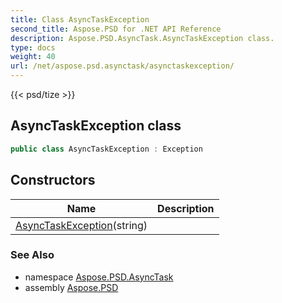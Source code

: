 ```yaml
---
title: Class AsyncTaskException
second_title: Aspose.PSD for .NET API Reference
description: Aspose.PSD.AsyncTask.AsyncTaskException class. 
type: docs
weight: 40
url: /net/aspose.psd.asynctask/asynctaskexception/
---
```

{{< psd/tize >}}
## AsyncTaskException class

```csharp
public class AsyncTaskException : Exception
```

## Constructors

| Name | Description |
| --- | --- |
| [AsyncTaskException](asynctaskexception/)(string) |  |

### See Also

* namespace [Aspose.PSD.AsyncTask](../../aspose.psd.asynctask/)
* assembly [Aspose.PSD](../../)


